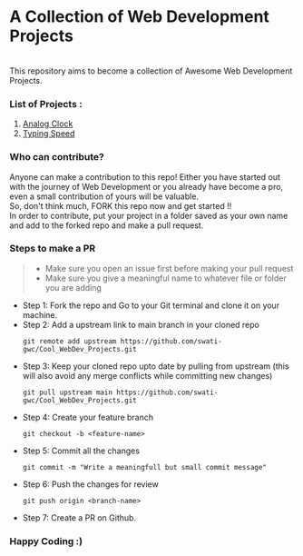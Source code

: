# A Collection of Web Development Projects
</br>
This repository aims to become a collection of Awesome Web Development Projects.</br>

### List of Projects :
1. [Analog Clock](https://github.com/swati-gwc/Cool_WebDev_Projects/tree/main/Analog%20Clock)
2. [Typing Speed](https://github.com/swati-gwc/Cool_WebDev_Projects/tree/main/Typing%20Test)

### Who can contribute? </br>
Anyone can make a contribution to this repo! Either you have started out with the journey of Web Development or you already have become a pro, even a small contribution of yours will be valuable.</br> So, don't think much, FORK this repo now and get started !!</br>
In order to contribute, put your project in a folder saved as your own name and add to the forked repo and make a pull request. </br>

### Steps to make a PR

> - Make sure you open an issue first before making your pull request
> - Make sure you give a meaningful name to whatever file or folder you are adding

* Step 1: Fork the repo and Go to your Git terminal and  clone it on your machine.
* Step 2: Add a upstream link to main branch in your cloned repo
    ```
    git remote add upstream https://github.com/swati-gwc/Cool_WebDev_Projects.git
    ```
* Step 3: Keep your cloned repo upto date by pulling from upstream (this will also avoid any merge conflicts while committing new changes)
    ```
    git pull upstream main https://github.com/swati-gwc/Cool_WebDev_Projects.git
    ```
* Step 4: Create your feature branch
    ```
    git checkout -b <feature-name>
    ```
* Step 5: Commit all the changes
    ```
    git commit -m "Write a meaningfull but small commit message"
    ```
* Step 6: Push the changes for review
    ```
    git push origin <branch-name>
    ```
* Step 7: Create a PR on Github.


### Happy Coding :)
